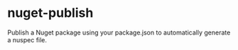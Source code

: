 # nuget-publish

Publish a Nuget package using your package.json to automatically generate a nuspec file.
